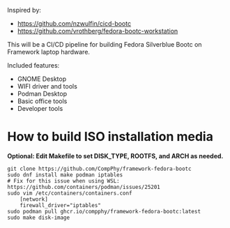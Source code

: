 Inspired by:
* https://github.com/nzwulfin/cicd-bootc
* https://github.com/vrothberg/fedora-bootc-workstation

This will be a CI/CD pipeline for building Fedora Silverblue Bootc on Framework laptop hardware.

Included features:
* GNOME Desktop
* WIFI driver and tools
* Podman Desktop
* Basic office tools
* Developer tools

How to build ISO installation media
============================
**Optional:  Edit Makefile to set DISK_TYPE, ROOTFS, and ARCH as needed.**

```
git clone https://github.com/CompPhy/framework-fedora-bootc
sudo dnf install make podman iptables
# Fix for this issue when using WSL:  https://github.com/containers/podman/issues/25201
sudo vim /etc/containers/containers.conf
    [network]
    firewall_driver="iptables"
sudo podman pull ghcr.io/compphy/framework-fedora-bootc:latest
sudo make disk-image
```
